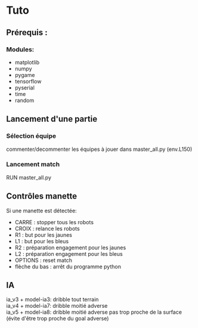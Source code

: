 # Tuto
## Prérequis :
### Modules:  
* matplotlib
* numpy
* pygame
* tensorflow
* pyserial
* time
* random

## Lancement d'une partie
### Sélection équipe
commenter/decommenter les équipes à jouer dans master_all.py (env.L150)

### Lancement match
RUN  master_all.py


## Contrôles manette
Si une manette est détectée:
* CARRE : stopper tous les robots
* CROIX : relance les robots
* R1 : but pour les jaunes
* L1 : but pour les bleus
* R2 : préparation engagement pour les jaunes
* L2 : préparation engagement pour les bleus
* OPTIONS : reset match
* flèche du bas : arrêt du programme python


## IA  
ia_v3 + model-ia3: dribble tout terrain  
ia_v4 + model-ia7: dribble moitié adverse  
ia_v5 + model-ia8: dribble moitié adverse pas trop proche de la surface (évite d'être trop proche du goal adverse)
